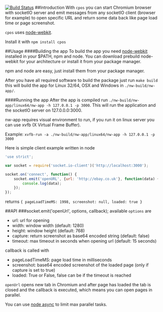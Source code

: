 [![Build Status](https://travis-ci.org/nacholibre/cpos.svg?branch=master)](https://travis-ci.org/nacholibre/cpos)
##Introduction
With `cpos` you can start Chromium browser with socketIO server and emit messages from any socketIO client (browser for example) to open specific URL and return some data back like page load time or page screenshot.

`cpos` uses [node-webkit](https://github.com/rogerwang/node-webkit).

Install it with `npm install cpos`

##Usage
####Building the app
To build the app you need [node-webkit](https://github.com/rogerwang/node-webkit) installed in your $PATH, npm and node. You can download prebuild node-webkit for your architecture or install it from your package manager.

npm and node are easy, just install them from your package manager.

After you have all required software to build the package just run `make build` this will build the app for Linux 32/64, OSX and Windows in `./nw-build/nw-app/`.

####Running the app
After the app is compiled run `./nw-build/nw-app/linux64/nw-app -h 127.0.0.1 -p 3000`. This will run the application and the socketIO server on 127.0.0.0:3000.

nw-app requires visual environment to run, if you run it on linux server you can use xvfb (X Virtual Frame Buffer). 

Example:
```xvfb-run -a ./nw-build/nw-app/linux64/nw-app -h 127.0.0.1 -p 3000```

Here is simple client example written in node
```javascript
'use strict';

var socket = require('socket.io-client')('http://localhost:3000');

socket.on('connect', function() {
    socket.emit('openURL', {url: 'http://ebay.co.uk'}, function(data) {
        console.log(data);
    });
});
```
returns
```{ pageLoadTimeMS: 1998, screenshot: null, loaded: true }```

##API
###socket.emit('openUrl', options, callback);
available `options` are 
- url: url for opening
- width: window width (default: 1280)
- height: window height (default: 768)
- capture: return screenshot as base64 encoded string (default: false)
- timeout: max timeout in seconds when opening url (default: 15 seconds)

callback is called with
- pageLoadTimeMS: page load time in milliseconds
- screenshot: base64 encoded screenshot of the loaded page (only if capture is set to true)
- loaded: True or False, false can be if the timeout is reached

`openUrl` opens new tab in Chromium and after page has loaded the tab is closed and the callback is executed, which means you can open pages in parallel.

You can use [node async](https://github.com/caolan/async) to limit max parallel tasks.

